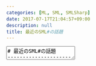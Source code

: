 ```yaml
---
categories: [ML, SML, SMLSharp]
date: 2017-07-17T21:04:57+09:00
description: null
title: 最近のSML#の話題
---
```


<textarea data-markdown
    data-separator="\n===\n"
    data-vertical="\n---\n"
    data-notes="^Note:">
# 最近のSML#の話題
----------------------
[ML勉強会 #2 - connpass](https://ml-lang.connpass.com/event/58151/)
<!-- .slide: class="center" -->
===
# About Me
---------
![κeenのアイコン](/images/kappa.png) <!-- .element: style="position:absolute;right:0;z-index:-1" width="20%" -->

 * κeen
 * [@blackenedgold](https://twitter.com/blackenedgold)
 * Github: [KeenS](https://github.com/KeenS)
 * [Idein Inc.](https://idein.jp/)のエンジニア
 * Lisp, ML, Rust, Shell Scriptあたりを書きます

===
# 話すこと
------

* SML# 3.0。0以降立て続けにリリースが続いてる
* 最近の変更を追いきれないのでまとめて追う

ver.  | date
------|-----
3.3.0 | 2017-06-20
3.2.0 | 2016-09-16
3.1.1 | 2016-07-15
3.1.0 | 2016-05-26
3.0.1 | 2016-04-04
3.0.0 | 2016-03-31
2.0.0 | 2014-04-04
1.2.0 | 2012-11-14


===

# そもそもSML#って？
-------------------

* SML '97 互換のコンパイラ
  + [The Definition of Standard ML, Revised](http://sml-family.org/sml97-defn.pdf)
  + Self Hosted
  + 2.0.0からLLVMベース
* 実用的な処理系を目指して作られてる
* 独自機能も多数
* コンパイラとして使いやすい
  + 分割コンパイル
  + REPL
* 速度は遅め

===
# SML#の独自機能
----------------
3.0.0以降の変更を追うのに一部前提知識として必要。  
とりあえず型を読めるようになって

* 第一級オーバーロード
* ランク1多相
* 多相レコード
* SQL連携
* C FFI
* マルチスレッドサポート

===
# ランク1多相
-------------

* SMLでは冠頭多相しかない
  ``` sml
  - fun pair x y = (x, y);
  val pair = fn : 'a -> 'b -> 'a * 'b
  (* pair 1: 'b -> (int, 'b) にはならない *)
  - pair 1;
  stdIn:4.1-4.7 Warning: type vars not generalized because of
     value restriction are instantiated to dummy types (X1,X2,...)
  val it = fn : ?.X1 -> int * ?.X1
  ```
* SML#では返り値の関数も多相にできる
  ``` sml
  # fun pair x y = (x , y);
  val pair = fn : ['a. 'a -> ['b. 'b -> 'a * 'b]]
  # pair 1;
  val it = fn : ['a. 'a -> int * 'a]
  ```
* `['a. ty]` が ${}^\forall a. ty$ の気分
* 因みに冠頭多相な型パラメータは`,`で並べる
  ``` sml
  val pair = fn : ['a, 'b. 'a -> 'b -> 'a * 'b]
  ```


===
# 第一級オーバーロード
---------------------

* SMLの演算子はオーバーロードされてるけど中途半端
  + 関数として多相になれなくて、推論できなければデフォルトint
  + `1.0 + 2.0: real` だけど `op+: int * int -> int`
* SML#はオーバーロードされた関数をサポート
  + `op+: ['a::{int, word, int64, word64,...}. 'a * 'a -> 'a]`
* `['a. ty]` に条件が付いた感じの型
* 自分でオーバーロードも書けるけど今回は触れない

===
# 多相レコード
-------------

* SMLでのレコードのフィールドの選択は多相になれない
  + アノテーションを与えないといけない

  ``` sml
  - #id;
  stdIn:1.2-1.5 Error: unresolved flex record
     (can't tell what fields there are besides #id)
  - #id: {id:int, name: string} -> int;
  val it = fn : {id:int, name:string} -> int
  ```
* SML#は多相になれる
  ``` sml
  # #id;
  val it = fn : ['a#{id: 'b}, 'b. 'a -> 'b]
  ```
* 適用可能なレコードの上限がついた感じの型



===
# SQL連携
---------

``` sml
(* DBの宣言。テーブルの型は全て手で書く *)
val server =
    _sqlserver "postgres://hoge:password@localhost/sample1"
    : {people: {name:string, age:int}};
(* `_sql` に続けてSMLでSQLっぽ書ける *)
val q = _sql db =>
         insert into #db.people (name, age)
         values ("Alice", 24);
(* コネクションを作って実行 *)
val conn = SQL.connect server;
val _ = _sqlexec q conn;
```

===

# SQL連携
---------
select 文は型に注目

``` sml
# _sql db =>
>    select #person.name as name,
>           #person.age as age
>    from #db.people as person
>    where  SQL.>=(#person.age, 25);
val it = fn
  : ['a#{people: 'b},
     'b#{age: int, name: 'c},
     'c::{int, intInf, word, char,...},
     'd::{int, intInf, word, char,...}.
       'a SQL.db -> {age: int, name: 'c} SQL.query]
```

===
# C FFI
--------

* `_import` 一行でCの関数を呼べる
* そのためにGCをnon-movingにしたり工夫している

``` sml
# val puts = _import "puts": (string) -> ();
val puts = fn : string -> unit
# puts "hello";
hello
val it = () : unit
```

===

# マルチスレッドサポート
-----------------------

* `_import` で`pthread_create`を呼べる

``` sml
type pthread_t = unit ptr;
val pthread_create =
    _import "pthread_create"
    : (pthread_t ref, unit ptr, unit ptr -> unit ptr, unit ptr) -> int
fun create f =
    let
      val ret = ref _NULL
      val err = pthread_create (ret, _NULL, f, _NULL)
      val ref th = ret
    in
      if err = 0 then () else raise Fail "pthread_create";
      th
    end
```

===

# 最近のSML#
-----------
Changesベース
<!-- .slide: class="center" -->

===

# 3.0.0
-------

* 64bit化
  + 逆に32bitサポートは怪しくなった
* pthreadサポート（あれ？今までは？）
  + デフォルトでサポートONになったらしい
* Fully Concurrent GC
  + [A Fully Concurrent Garbage Collector for Functional Programs on Multicore Processors. Katsuhiro Ueno, Atsushi Ohori. To appear in Proc. ICFP, 2016.](http://www.pllab.riec.tohoku.ac.jp/papers/icfp2016UenoOhori-preprint.pdf)
===

# Fully Concurrent GC
---------------------

* SML#のBit Map GCベース
* アロケーションはスレッド毎にセグメントを割り当てる
* コレクタはSnap Shotっぽいやつ
  1. Filledなセグメントは自動でルートセットに
  2. Currentなセグメントは各スレッドとハンドシェイク
     + コレクタとミューテータは別スレッド
     + スレッドが自分が管理しているルートセットを計算する
     + ライトバリアをonに
  3. 各ミューテータスレッドからルートセットが返ってくる
  4. あとはsnap shotと同じ
  5. ライトバリアをoffにできる
* 関数型言語なのでライトバリアが響かない


===

# 3.1.0
--------

* JSONサポート
  + [A Calculus with Partially Dynamic Records for Typeful Manipulation of JSON Objects. Atsushi Ohori, Katsuhiro Ueno, Tomohiro Sasaki, Daisuke Kikuchi. To appear in Proc. ECOOP Conference, 2016.](http://www.pllab.riec.tohoku.ac.jp/papers/ecoopPreversion.pdf)
===
# JSONサポート
-------------
コードは3.3.0より引用


``` sml
structure JSON =
struct
  exception AttemptToReturnVOIDValue
  exception RuntimeTypeError
  exception TypeIsNotJsonKind
  exception AttemptToViewNull

  exception NaturalJoin

  datatype null = datatype JSONTypes.null
  datatype void = datatype JSONTypes.void
  datatype jsonTy = datatype JSONTypes.jsonTy
  datatype json = datatype JSONTypes.json
  datatype dyn = datatype JSONTypes.dyn

  val view : 'a dyn -> 'a
  val import : string -> void dyn
  val importJson :JSONParser.utJson -> void dyn
  val typeOf : json -> jsonTy
  val printJsonTy : jsonTy -> unit
  val jsonToJsonDyn : json -> void dyn
  val jsonToString : json -> string
  val jsonDynToString : 'a dyn -> string
  val jsonDynToJson : 'a dyn -> json

  val toJson : ['a#dynamic.'a -> json]
  val dynamicToJson : PolyDynamic.dynamic -> json
  val toJsonDyn : ['a#dynamic.'a -> void dyn]
end
```


===
# JSONサポート
-------------

SML3.3に合わせてコードを変えてある

``` sml
val json = JSON.import "{\"name\":\"SML#\", \"version\":\"3.1\"}"
val name = _jsoncase json of
    {name=x:string, ...} => x;
val reco =  _json json as {name: string, version: string}
val versions =  _json JSON.import "{\"name\":\"SML#\", \"version\":\"3.1\"}" as {name: string, version: string}
val data = JSON.jsonToString (JSON.toJson {name = "SML#", version = "3.1"})
```

demo

===
# 3.1.1
-------
* inner join
* 実行されるsqlクエリの改善
  + 差分取りづらいので断念

===
# Inner Join
------------

``` sml
_sql db => select #P.name as name, #P.age as age, #S.salary
      from #db.Persons as P
      inner join #db.Salaries as S
      on #P.id = #S.person_id
      where SQL.>(#S.salary, 10000) ;
```

```
['a#{Persons: 'b list, Salaries: 'c list},
 'b#{age: 'f, id: 'j, name: 'h},
 'c#{person_id: 'j, salary: 'd},
 'd::{int, intInf, 'e option},
 'e::{int, intInf},
 'f::{int, intInf, word, char,...},
 'g::{int, intInf, word, char,...},
 'h::{int, intInf, word, char,...},
 'i::{int, intInf, word, char,...},
 'j::{int, intInf, word, char,...},
 'k::{int, intInf, word, char,...}.
   'a SQL.conn -> {3: 'd, age: 'f, name: 'h} list SQL.cursor]
```


===
# 3.2
------

* DBのnatural joinの型システム
  + [SML# with Natural Join - ICFP 2016](http://conf.researchr.org/event/icfp-2016/mlfamilyworkshop-2016-papers-sml-with-natural-join)
  + [A. Ohori and P. Buneman. Type inference in a database programming language. In Proc. ACM Conference on LISP and Functional Programming, pages 174–183, 1988.](http://www.pllab.riec.tohoku.ac.jp/~ohori/research/lfp88.pdf)の実現っぽい？
* jsonのNULLサポート

===
# Natural Join
--------------

``` sml
_sql db => select #P.name as name, #P.age as age, #S.salary
      from #db.Persons as P
      natural join #db.Salaries as S
      where SQL.>(#S.salary, 10000) ;
```

```
['a#{Persons: 'b list, Salaries: 'c list},
 'b#{age: 'f, name: 'h}#reify,
 'c#{salary: 'd}#reify,
 'd::{int, intInf, 'e option},
 'e::{int, intInf},
 'f::{int, intInf, word, char,...},
 'g::{int, intInf, word, char,...},
 'h::{int, intInf, word, char,...},
 'i::{int, intInf, word, char,...},
 'j#{}#reify. (* この辺がnatural join型 *)
   ('j = 'b join 'c) =>
   'a SQL.conn -> {3: 'd, age: 'f, name: 'h} list SQL.cursor]
```


===
# Nullable in JSON
------------------

``` sml
val json2 = JSON.import "{\"name\":\"SML#\", \"version\":\"3.1\", \"date\": null}"
val reco2 =  _json json2 as {name: string, version: string, date: string option}

```

===

# 3.3.0
------

* massive threadsサポート
  + [Making SML# a General-purpose High-performance Language. Atsushi Ohori, Kenjiro Taura, Katsuhiro Ueno.](http://www.pllab.riec.tohoku.ac.jp/papers/ml2017Preversion.pdf)
  + [massivethreads/massivethreads: Light weight thread library](https://github.com/massivethreads/massivethreads)
  + [細粒度マルチスレッド処理系 MassiveThreads](http://www.yl.is.s.u-tokyo.ac.jp/raw-attachment/wiki/GeneralMeeting/20110627-massive.pdf)
  + 100万個スレッド作れるらしい
  + IOスケジューリングも頑張るらしい
* Concurrent, Myth, CMLモジュールが増えた
  + ようやく処理系提供のスレッドライブラリ
  + CMLはMLtonとかと互換

===

# 3.3.0
------
* SQLの向上
  + 中置演算子がそのままな感じに
  + テーブルの型がlistに
  + sqlexcとsqlevalが廃止されてコネクションを渡されたら実行するように
  + リフレクション導入？（reifyできる型に対して`pp`が導入された）
* type reification
* ML式の自然結合


===
# Massive Threads
------------------

* Myth: ベースバインディング
  - [Thread](https://github.com/smlsharp/smlsharp/blob/master/src/thread/main/myth.smi#L7)
  - [Mutex](https://github.com/smlsharp/smlsharp/blob/master/src/thread/main/myth.smi#L19)
  - [Cond](https://github.com/smlsharp/smlsharp/blob/master/src/thread/main/myth.smi#L30)
  - [Barrier](https://github.com/smlsharp/smlsharp/blob/master/src/thread/main/myth.smi#L41)
* Concurrent: 便利ライブラリ
  - [MVar](https://github.com/smlsharp/smlsharp/blob/master/src/thread/main/concurrent.smi#L7)
  - [IVar](https://github.com/smlsharp/smlsharp/blob/master/src/thread/main/concurrent.smi#L15)
  - [Couple](https://github.com/smlsharp/smlsharp/blob/master/src/thread/main/concurrent.smi#L23)
  - [Thread](https://github.com/smlsharp/smlsharp/blob/master/src/thread/main/concurrent.smi#L31)
  - [Future](https://github.com/smlsharp/smlsharp/blob/master/src/thread/main/concurrent.smi#L37)
* [CML](https://github.com/smlsharp/smlsharp/blob/master/src/thread/main/cml.smi): Concurrent ML互換インタフェース
  - なんかCSPっぽい作りらしい？

===
# Massive Threads
------------------

* なんか[並列処理構文](https://github.com/smlsharp/smlsharp/blob/master/benchmark/benchmarks_massive/suffixsum.sml#L17-L38)も入ったらしい？
* 長い

``` sml
_foreach id in dataExp [where setUpExp]
with pat do iteratorExp while predicateExp
end
```


===
# 中置演算子
-----------

``` sml
_sql db => select #P.name as name, #P.age as age, #S.salary
      from #db.Persons as P inner join #db.Salaries as S on #P.id = #S.person_id
      where #S.salary > 10000 ;
```

===
# SQL式の分割
------------

``` sml
# val sel = _sql select #t.name;
val sel = _
  : ['a#{t: 'b},
     'b#{name: 'c},
     'c::{int, intInf, word, char,...},
     'd::{int, intInf, word, char,...},
     'e.
       ('a list, {1: 'c} list, 'e) SQL.select]
# val frm = fn db => _sql from #db.people as t
> ;
val frm = fn
  : ['a#{people: 'b list}, 'b, 'c.
       ('a, 'c) SQL.db -> ({t: 'b} list, 'c) SQL.from]
# val whr = fn () => _sql where (#t.age = 25 and #t.salary > 300);
val whr = fn
  : ['a#{t: 'b},
     'b#{age: 'd, salary: 'f},
     'c,
     'd::{int, intInf, 'e option},
     'e::{int, intInf},
     'f::{int, intInf, 'g option},
     'g::{int, intInf}.
       unit -> ('a list -> 'a list, 'c) SQL.whr]
# val q = _sql db => select...(sel) from...(frm db) where...(whr ());
val q = fn
  : ['a#{people: 'b list},
     'b#{age: 'e, name: 'c, salary: 'g},
     'c::{int, intInf, word, char,...},
     'd::{int, intInf, word, char,...},
     'e::{int, intInf, 'f option},
     'f::{int, intInf},
     'g::{int, intInf, 'h option},
     'h::{int, intInf}.
       'a SQL.conn -> {1: 'c} list SQL.cursor]

```

===
# Type Reification
------------------

* 値をreifyしてdatatypeとして取り出せる
* いわゆるリフレクション？
* [コード](https://github.com/smlsharp/smlsharp/blob/master/src/compiler-utils/reflection/main/ReifiedTerm.ppg#L59)

``` sml
structure ReifyTerm =
struct
  val toReifiedTerm : ['a#reify.'a -> ReifiedTerm.reifiedTerm]
  val sizeOf : ReifiedTy.reifiedTy -> word
  val setCdr : ['a#reify. 'a list * 'a list -> unit]
end

```


===

# Type Reification
------------------

``` sml
fun ('a#reify) pp (x:'a) = 
    (TextIO.print (ReifiedTerm.reifiedTermToString (ReifyTerm.toReifiedTerm x));
     TextIO.print  "\n")
```

```
# pp;
val it = fn : ['a#reify. 'a -> unit]
# pp (1 + 1);
2
val it = () : unit
# pp {name = "keen", age = 25};
{age = 25, name = "keen"}
val it = () : unit

```

===
# ML式の自然結合
----------------

``` sml
# _join(1, 1);
val it = 1 : int
# _join(1, 2);
uncaught exception NaturalJoin.NaturalJoin at (interactive):2
# _join([1, 2, 3], [2, 3, 4]);
val it = [2, 3] : int list
# val l1 = [{id = 1, age = 10}, {id = 2, age = 20}, {id = 3, age = 30}];
val l1 =
  [{age = 10, id = 1}, {age = 20, id = 2}, {age = 30, id = 3}] : {age: int, id: int} list
# val l2 = [{id = 2, salary = 200}, {id = 3, salary = 300}, {id = 4, salary = 400}];
val l2 =
  [{id = 2, salary = 200}, {id = 3, salary = 300}, {id = 4, salary = 400}] : {id: int, salary: int} list
# _join(l1, l2);
val it =
  [{age = 20, id = 2, salary = 200}, {age = 30, id = 3, salary = 300}] : {age: int, id: int, salary: int} list
```

===
# まとめ
--------

* SML# 3系の変更を追ったよ
* SQL、JSON、Concurrency
* みんなもSML# 使おうね

</textarea>
